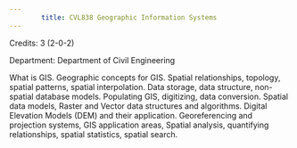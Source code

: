 ```yaml
---
        title: CVL838 Geographic Information Systems
---
```

Credits: 3 (2-0-2)

Department: Department of Civil Engineering

What is GIS. Geographic concepts for GIS. Spatial relationships, topology, spatial patterns, spatial interpolation. Data storage, data structure, non-spatial database models. Populating GIS, digitizing, data conversion. Spatial data models, Raster and Vector data structures and algorithms. Digital Elevation Models (DEM) and their application. Georeferencing and projection systems, GIS application areas, Spatial analysis, quantifying relationships, spatial statistics, spatial search.